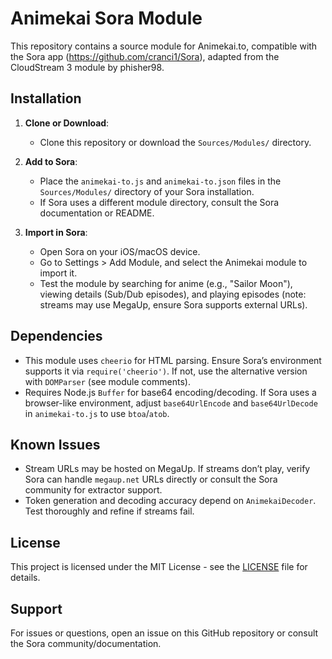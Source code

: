 # Animekai Sora Module

This repository contains a source module for Animekai.to, compatible with the Sora app (https://github.com/cranci1/Sora), adapted from the CloudStream 3 module by phisher98.

## Installation

1. **Clone or Download**:
   - Clone this repository or download the `Sources/Modules/` directory.

2. **Add to Sora**:
   - Place the `animekai-to.js` and `animekai-to.json` files in the `Sources/Modules/` directory of your Sora installation.
   - If Sora uses a different module directory, consult the Sora documentation or README.

3. **Import in Sora**:
   - Open Sora on your iOS/macOS device.
   - Go to Settings > Add Module, and select the Animekai module to import it.
   - Test the module by searching for anime (e.g., "Sailor Moon"), viewing details (Sub/Dub episodes), and playing episodes (note: streams may use MegaUp, ensure Sora supports external URLs).

## Dependencies
- This module uses `cheerio` for HTML parsing. Ensure Sora’s environment supports it via `require('cheerio')`. If not, use the alternative version with `DOMParser` (see module comments).
- Requires Node.js `Buffer` for base64 encoding/decoding. If Sora uses a browser-like environment, adjust `base64UrlEncode` and `base64UrlDecode` in `animekai-to.js` to use `btoa`/`atob`.

## Known Issues
- Stream URLs may be hosted on MegaUp. If streams don’t play, verify Sora can handle `megaup.net` URLs directly or consult the Sora community for extractor support.
- Token generation and decoding accuracy depend on `AnimekaiDecoder`. Test thoroughly and refine if streams fail.

## License
This project is licensed under the MIT License - see the [LICENSE](LICENSE) file for details.

## Support
For issues or questions, open an issue on this GitHub repository or consult the Sora community/documentation.
